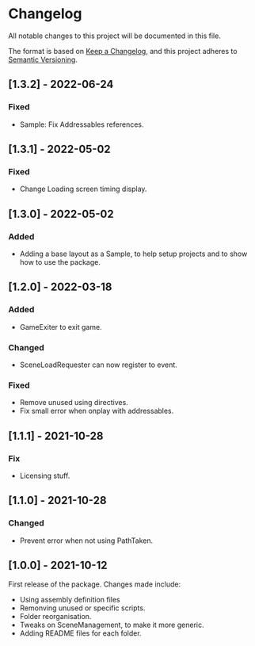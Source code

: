 # Changelog
All notable changes to this project will be documented in this file.

The format is based on [Keep a Changelog](https://keepachangelog.com/en/1.0.0/),
and this project adheres to [Semantic Versioning](https://semver.org/spec/v2.0.0.html).

## [1.3.2] - 2022-06-24
### Fixed
- Sample: Fix Addressables references.

## [1.3.1] - 2022-05-02
### Fixed
- Change Loading screen timing display.


## [1.3.0] - 2022-05-02
### Added
- Adding a base layout as a Sample, to help setup projects and to show how to use the package.


## [1.2.0] - 2022-03-18
### Added
- GameExiter to exit game.

### Changed
- SceneLoadRequester can now register to event.

### Fixed
- Remove unused using directives.
- Fix small error when onplay with addressables.


## [1.1.1] - 2021-10-28
### Fix
- Licensing stuff.


## [1.1.0] - 2021-10-28
### Changed
- Prevent error when not using PathTaken.


## [1.0.0] - 2021-10-12
First release of the package. Changes made include: 
- Using assembly definition files
- Remonving unused or specific scripts.
- Folder reorganisation.
- Tweaks on SceneManagement, to make it more generic.
- Adding README files for each folder.
